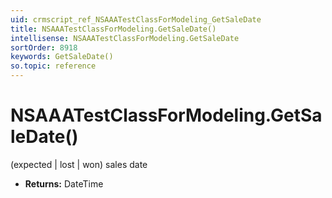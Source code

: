 ```yaml
---
uid: crmscript_ref_NSAAATestClassForModeling_GetSaleDate
title: NSAAATestClassForModeling.GetSaleDate()
intellisense: NSAAATestClassForModeling.GetSaleDate
sortOrder: 8918
keywords: GetSaleDate()
so.topic: reference
---
```


# NSAAATestClassForModeling.GetSaleDate()

(expected | lost | won) sales date

* **Returns:** DateTime

